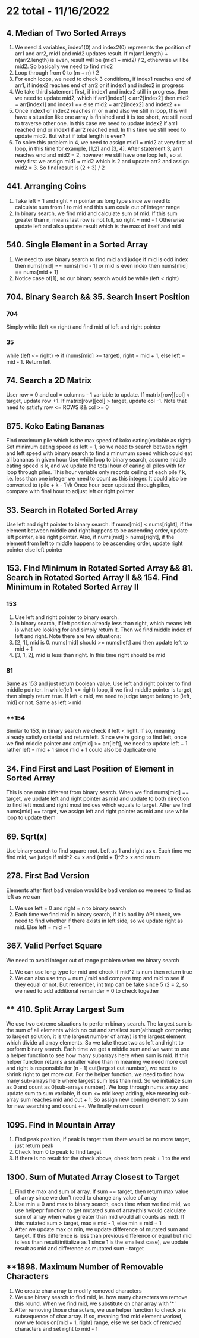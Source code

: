 # 22 total - 11/16/2022

## 4. Median of Two Sorted Arrays
1. We need 4 variables, index1(0) and index2(0) represents the position of arr1 and arr2, mid1 and mid2 updates result. If m(arr1.length) + n(arr2.length) is even, result will be (mid1 + mid2) / 2, otherwise will be mid2. So basically we need to find mid2
1. Loop through from 0 to (m + n) / 2
2. For each loops, we need to check 3 conditions, if index1 reaches end of arr1, if index2 reaches end of arr2 or if index1 and index2 in progress
3. We take third statement first, if index1 and index2 still in progress, then we need to update mid2, which if arr1[index1] < arr2[index2] then mid2 = arr[index1] and index1 ++ else mid2 = arr2[index2] and index2 ++
4. Once index1 or index2 reaches m or n and also we still in loop, this will have a situation like one array is finished and it is too short, we still need to traverse other one. In this case we need to update index2 if arr1 reached end or index1 if arr2 reached end. In this time we still need to update mid2. But what if total length is even?
5. To solve this problem in 4, we need to assign mid1 = mid2 at very first of loop, in this time for example, [1,2] and [3, 4]. After statement 3, arr1 reaches end and mid2 = 2, however we still have one loop left, so at very first we assign mid1 = mid2 which is 2 and update arr2 and assign mid2 = 3. So final result is (2 + 3) / 2

## 441. Arranging Coins
1. Take left = 1 and right = n pointer as long type since we need to calculate sum from 1 to mid and this sum coule out of integer range
2. In binary search, we find mid and calculate sum of mid. If this sum greater than n, means last row is not full, so right = mid - 1 Otherwise update left and also update result which is the max of itself and mid

## 540. Single Element in a Sorted Array
1. We need to use binary search to find mid and judge if mid is odd index then nums[mid] == nums[mid - 1] or mid is even index then nums[mid] == nums[mid + 1]
2. Notice case of[1], so our binary search would be while (left < right)

## 704. Binary Search && 35. Search Insert Position
### 704
Simply while (left <= right) and find mid of left and right pointer
### 35
while (left <= right) -> if (nums[mid] >= target), right = mid + 1, else left = mid - 1. Return left

## 74. Search a 2D Matrix
User row = 0 and col = columns - 1 variable to update. If matrix[row][col] < target, update row +1. If matrix[row][col] > target, update col -1. Note that need to satisfy row <= ROWS && col >= 0

## 875. Koko Eating Bananas
Find maximum pile which is the max speed of koko eating(variable as right)
Set minimum eating speed as left = 1, so we need to search between right and left speed with binary search to find a minumum speed which could eat all bananas in given hour
Use while loop to binary search, assume middle eating speed is k, and we update the total hour of earing all piles with for loop through piles. This hour variable only records ceiling of each pile / k, i.e. less than one integer we need to count as this integer. It could also be converted to (pile + k - 1)/k
Once hour been updated through piles, compare with final hour to adjust left or right pointer

## 33. Search in Rotated Sorted Array
Use left and right pointer to binary search. If nums[mid] < nums[right], if the element between middle and right happens to be ascending order, update left pointer, else right pointer. Also, if nums[mid] > nums[right], if the element from left to middle happens to be ascending order, update right pointer else left pointer

## 153. Find Minimum in Rotated Sorted Array && 81. Search in Rotated Sorted Array II && 154. Find Minimum in Rotated Sorted Array II
### 153
1. Use left and right pointer to binary search.
2. In binary search, if left position already less than right, which means left is what we looking for and simply return it. Then we find middle index of left and right. Note there are few situations:
1. [2, 1], mid is 0. nums[mid] should >= nums[left] and then update left to mid + 1
2. [3, 1, 2], mid is less than right. In this time right should be mid
### 81
Same as 153 and just return boolean value. Use left and right pointer to find middle pointer. In while(left <= right) loop, if we find middle pointer is target, then simply return true. If left < mid, we need to judge target belong to [left, mid] or not. Same as left > mid
### **154
Similar to 153, in binary search we check if left < right. If so, meaning already satisfy criterial and return left. Since we're going to find left, once we find middle pointer and arr[mid] >= arr[left], we need to update left + 1 rather left = mid + 1 since mid + 1 could also be duplicate one

## 34. Find First and Last Position of Element in Sorted Array
This is one main different from binary search. When we find nums[mid] == target, we update left and right pointer as mid and update to both direction to find left most and right most indices which equals to target.
After we find nums[mid] == target, we assign left and right pointer as mid and use while loop to update them

## 69. Sqrt(x)
Use binary search to find square root. Left as 1 and right as x. Each time we find mid, we judge if mid^2 <= x and (mid + 1)^2 > x and return

## 278. First Bad Version
Elements after first bad version would be bad version so we need to find as left as we can
1. We use left = 0 and right = n to binary search
2. Each time we find mid in binary search, if it is bad by API check, we need to find whether if there exists in left side, so we update right as mid. Else left = mid + 1

## 367. Valid Perfect Square
We need to avoid integer out of range problem when we binary search
1. We can use long type for mid and check if mid^2 is num then return true
2. We can also use tmp = num / mid and compare tmp and mid to see if they equal or not. But remember, int tmp can be fake since 5 /2 = 2, so we need to add additional remainder = 0 to check together

## ** 410. Split Array Largest Sum
We use two extreme situations to perform binary search. The largest sum is the sum of all elements which no cut and smallest sum(although comparing to largest solution, it is the largest number of array) is the largest element which divide all array elements. So we take these two as left and right to perform binary search. Each time we get a middle sum and we want to use a helper function to see how many subarrays here when sum is mid. If this helper function returns a smaller value than m meaning we need more cut and right is responsible for (n - 1) cut(largest cut number), we need to shrink right to get more cut.
For the helper function, we need to find how many sub-arrays here where largest sum less than mid. So we initialize sum as 0 and count as 0(sub-arrays number). We loop through nums array and update sum to sum variable, if sum <= mid keep adding, else meaning sub-array sum reaches mid and cut + 1. So assign new coming element to sum for new searching and count ++. We finally return count

## 1095. Find in Mountain Array
1. Find peak position, if peak is target then there would be no more target, just return peak
2. Check from 0 to peak to find target
3. If there is no result for the check above, check from peak + 1 to the end

## 1300. Sum of Mutated Array Closest to Target
1. Find the max and sum of array. If sum == target, then return max value of array since we don't need to change any value of array
2. Use min = 0 and max to binary search, each time when we find mid, we use helpepr function to get mutated sum of array(this would calculate sum of array when value greater than mid would all counts as mid). If this mutated sum > target, max = mid - 1, else min = mid + 1
3. After we update max or min, we update difference of mutated sum and target. If this difference is less than previous difference or equal but mid is less than result(initialize as 1 since 1 is the smallest case), we update result as mid and difference as mutated sum - target

## **1898. Maximum Number of Removable Characters
1. We create char array to modify removed characters
2. We use binary search to find mid, ie. how many characters we remove this round. When we find mid, we substitute on char array with '*'
3. After removing those characters, we use helper function to check p is subsequence of char array. If so, meaning first mid element worked, now we focus on[mid + 1, right] range, else we set back of removed characters and set right to mid - 1
